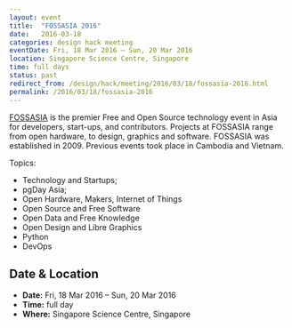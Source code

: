 ```yaml
---
layout: event
title:  "FOSSASIA 2016"
date:   2016-03-18
categories: design hack meeting
eventDate: Fri, 18 Mar 2016 – Sun, 20 Mar 2016
location: Singapore Science Centre, Singapore
time: full days
status: past
redirect_from: /design/hack/meeting/2016/03/18/fossasia-2016.html
permalink: /2016/03/18/fossasia-2016
---
```


[FOSSASIA](http://2016.fossasia.org/) is the premier Free and Open Source technology event in Asia for developers, start-ups, and contributors. Projects at FOSSASIA range from open hardware, to design, graphics and software. FOSSASIA was established in 2009. Previous events took place in Cambodia and Vietnam.

Topics:

- Technology and Startups;
- pgDay Asia;
- Open Hardware, Makers, Internet of Things
- Open Source and Free Software
- Open Data and Free Knowledge
- Open Design and Libre Graphics
- Python
- DevOps


## Date & Location

- **Date:** Fri, 18 Mar 2016 – Sun, 20 Mar 2016
- **Time:** full day
- **Where:** Singapore Science Centre, Singapore
